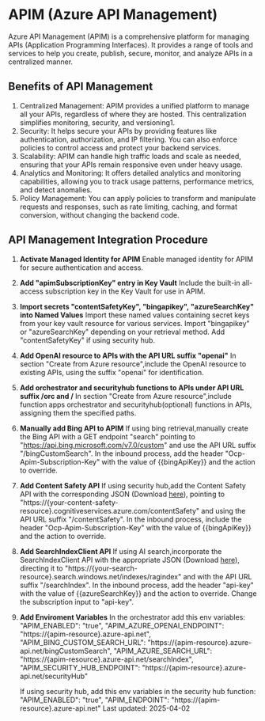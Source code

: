 # APIM (Azure API Management)
Azure API Management (APIM) is a comprehensive platform for managing APIs (Application Programming Interfaces). It provides a range of tools and services to help you create, publish, secure, monitor, and analyze APIs in a centralized manner.

## Benefits of API Management
1. Centralized Management: APIM provides a unified platform to manage all your APIs, regardless of where they are hosted. This centralization simplifies monitoring, security, and versioning1.
2. Security: It helps secure your APIs by providing features like authentication, authorization, and IP filtering. You can also enforce policies to control access and protect your backend services.
3. Scalability: APIM can handle high traffic loads and scale as needed, ensuring that your APIs remain responsive even under heavy usage.
4. Analytics and Monitoring: It offers detailed analytics and monitoring capabilities, allowing you to track usage patterns, performance metrics, and detect anomalies.
5. Policy Management: You can apply policies to transform and manipulate requests and responses, such as rate limiting, caching, and format conversion, without changing the backend code.

## API Management Integration Procedure

1. **Activate Managed Identity for APIM**
   Enable managed identity for APIM for secure authentication and access.


2. **Add "apimSubscriptionKey" entry in Key Vault**
   Include the built-in all-access subscription key in the Key Vault for use in APIM.


3. **Import secrets "contentSafetyKey", "bingapikey", "azureSearchKey" into Named Values**
   Import these named values containing secret keys from your key vault resource for various services. Import "bingapikey" or "azureSearchKey" depending on your retrieval method. Add "contentSafetyKey" if using security hub.


4. **Add OpenAI resource to APIs with the API URL suffix "openai"**
   In section "Create from Azure resource",include the OpenAI resource to existing APIs, using the suffix "openai" for identification.


5. **Add orchestrator and securityhub functions to APIs under API URL suffix /orc and /**
   In section "Create from Azure resource",include function apps orchestrator and securityhub(optional) functions in APIs, assigning them the specified paths.


6. **Manually add Bing API to APIM**
   If using bing retrieval,manually create the Bing API with a GET endpoint "search" pointing to "https://api.bing.microsoft.com/v7.0/custom" and use the API URL suffix "/bingCustomSearch". In the inbound process, add the header "Ocp-Apim-Subscription-Key" with the value of {{bingApiKey}} and the action to override.


7. **Add Content Safety API**
   If using security hub,add the Content Safety API with the corresponding JSON (Download [here](https://azure-ai-content-safety-api-docs.developer.azure-api.net/api-details#api=content-safety-service-2024-02-15-preview&operation=ImageIncidents_AddIncidentSamples)), pointing to "https://{your-content-safety-resource}.cognitiveservices.azure.com/contentSafety" and using the API URL suffix "/contentSafety". In the inbound process, include the header "Ocp-Apim-Subscription-Key" with the value of {{bingApiKey}} and the action to override.


8. **Add SearchIndexClient API**
   If using AI search,incorporate the SearchIndexClient API with the appropriate JSON (Download [here](https://github.com/Azure/azure-rest-api-specs/blob/main/specification/search/data-plane/Azure.Search/stable/2023-11-01/searchindex.json)), directing it to "https://{your-search-resource}.search.windows.net/indexes/ragindex" and with the API URL suffix "/searchIndex". In the inbound process, add the header "api-key" with the value of {{azureSearchKey}} and the action to override. Change the subscription input to "api-key".


9. **Add Enviroment Variables**
    In the orchestrator add this env variables:
    "APIM_ENABLED": "true",
    "APIM_AZURE_OPENAI_ENDPOINT": "https://{apim-resource}.azure-api.net",
    "APIM_BING_CUSTOM_SEARCH_URL": "https://{apim-resource}.azure-api.net/bingCustomSearch",
    "APIM_AZURE_SEARCH_URL": "https://{apim-resource}.azure-api.net/searchIndex",
    "APIM_SECURITY_HUB_ENDPOINT": "https://{apim-resource}.azure-api.net/securityHub"

    If using security hub, add this env variables in the security hub function:
    "APIM_ENABLED": "true",
    "APIM_ENDPOINT": "https://{apim-resource}.azure-api.net"
Last updated: 2025-04-02
